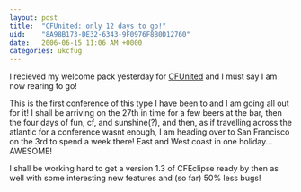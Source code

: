 ```yaml
---
layout: post
title:  "CFUnited: only 12 days to go!"
uid:	"8A98B173-DE32-6343-9F0976F8B0D12760"
date:   2006-06-15 11:06 AM +0000
categories: ukcfug
---
```

I recieved my welcome pack yesterday for <a href="http://www.cfunited.com">CFUnited</a> and I must say I am now rearing to go!

This is the first conference of this type I have been to and I am going all out for it! I shall be arriving on the 27th in time for a few beers at the bar, then the four days of fun, cf, and sunshine(?), and then, as if travelling across the atlantic for a conference wasnt enough, I am heading over to San Francisco on the 3rd to spend a week there! East and West coast in one holiday... AWESOME!


I shall be working hard to get a version 1.3 of CFEclipse ready by then as well with some interesting new features and (so far) 50% less bugs!